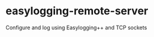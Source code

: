 easylogging-remote-server
=========================

Configure and log using Easylogging++ and TCP sockets
